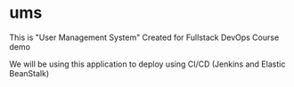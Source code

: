 # ums

This is "User Management System" Created for Fullstack DevOps Course demo

We will be using this application to deploy using CI/CD (Jenkins and Elastic BeanStalk) 
